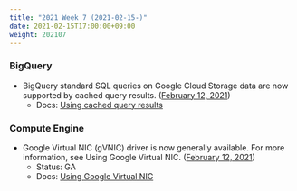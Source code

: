 ```yaml
---
title: "2021 Week 7 (2021-02-15-)"
date: 2021-02-15T17:00:00+09:00
weight: 202107
---
```


### BigQuery
- BigQuery standard SQL queries on Google Cloud Storage data are now supported by cached query results. ([February 12, 2021](https://cloud.google.com/bigquery/docs/release-notes#February_12_2021))
    - Docs: [Using cached query results](https://cloud.google.com/bigquery/docs/cached-results#cache-exceptions)

### Compute Engine
- Google Virtual NIC (gVNIC) driver is now generally available. For more information, see Using Google Virtual NIC. ([February 12, 2021](https://cloud.google.com/compute/docs/release-notes#February_12_2021))
    - Status: GA
    - Docs: [Using Google Virtual NIC](https://cloud.google.com/bigquery/docs/cached-results#cache-exceptions)
